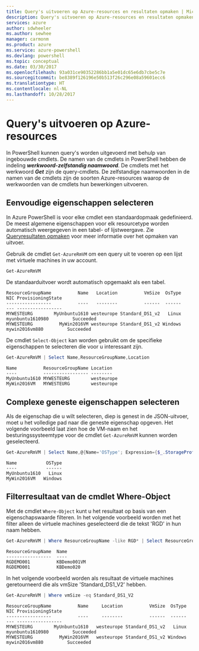```yaml
---
title: Query's uitvoeren op Azure-resources en resultaten opmaken | Microsoft Docs
description: Query's uitvoeren op Azure-resources en resultaten opmaken.
services: azure
author: sdwheeler
ms.author: sewhee
manager: carmonm
ms.product: azure
ms.service: azure-powershell
ms.devlang: powershell
ms.topic: conceptual
ms.date: 03/30/2017
ms.openlocfilehash: 93a031ce90352286bb1a5e01dc65e6db7cbe5c7e
ms.sourcegitcommit: be8389f126196e50b513f26c296e08a59601ecc6
ms.translationtype: HT
ms.contentlocale: nl-NL
ms.lasthandoff: 10/28/2017
---
```

# <a name="querying-for-azure-resources"></a>Query's uitvoeren op Azure-resources

In PowerShell kunnen query's worden uitgevoerd met behulp van ingebouwde cmdlets. De namen van de cmdlets in PowerShell hebben de indeling **_werkwoord-zelfstandig naamwoord_**. De cmdlets met het werkwoord **_Get_** zijn de query-cmdlets. De zelfstandige naamwoorden in de namen van de cmdlets zijn de soorten Azure-resources waarop de werkwoorden van de cmdlets hun bewerkingen uitvoeren.


## <a name="selecting-simple-properties"></a>Eenvoudige eigenschappen selecteren

In Azure PowerShell is voor elke cmdlet een standaardopmaak gedefinieerd. De meest algemene eigenschappen voor elk resourcetype worden automatisch weergegeven in een tabel- of lijstweergave. Zie [Queryresultaten opmaken](formatting-output.md) voor meer informatie over het opmaken van uitvoer.

Gebruik de cmdlet `Get-AzureRmVM` om een query uit te voeren op een lijst met virtuele machines in uw account.

```powershell
Get-AzureRmVM
```

De standaarduitvoer wordt automatisch opgemaakt als een tabel.

```
ResourceGroupName          Name   Location          VmSize  OsType              NIC ProvisioningState
-----------------          ----   --------          ------  ------              --- -----------------
MYWESTEURG        MyUnbuntu1610 westeurope Standard_DS1_v2   Linux myunbuntu1610980         Succeeded
MYWESTEURG          MyWin2016VM westeurope Standard_DS1_v2 Windows   mywin2016vm880         Succeeded
```

De cmdlet `Select-Object` kan worden gebruikt om de specifieke eigenschappen te selecteren die voor u interessant zijn.

```powershell
Get-AzureRmVM | Select Name,ResourceGroupName,Location
```

```
Name          ResourceGroupName Location
----          ----------------- --------
MyUnbuntu1610 MYWESTEURG        westeurope
MyWin2016VM   MYWESTEURG        westeurope
```

## <a name="selecting-complex-nested-properties"></a>Complexe geneste eigenschappen selecteren

Als de eigenschap die u wilt selecteren, diep is genest in de JSON-uitvoer, moet u het volledige pad naar die geneste eigenschap opgeven. Het volgende voorbeeld laat zien hoe de VM-naam en het besturingssysteemtype voor de cmdlet `Get-AzureRmVM` kunnen worden geselecteerd.

```powershell
Get-AzureRmVM | Select Name,@{Name='OSType'; Expression={$_.StorageProfile.OSDisk.OSType}}
```

```
Name           OSType
----           ------
MyUnbuntu1610   Linux
MyWin2016VM   Windows
```

## <a name="filter-result-using-the-where-object-cmdlet"></a>Filterresultaat van de cmdlet Where-Object

Met de cmdlet `Where-Object` kunt u het resultaat op basis van een eigenschapswaarde filteren. In het volgende voorbeeld worden met het filter alleen de virtuele machines geselecteerd die de tekst 'RGD' in hun naam hebben.

```powershell
Get-AzureRmVM | Where ResourceGroupName -like RGD* | Select ResourceGroupName,Name
```

```
ResourceGroupName  Name
-----------------  ----
RGDEMO001          KBDemo001VM
RGDEMO001          KBDemo020
```

In het volgende voorbeeld worden als resultaat de virtuele machines geretourneerd die als vmSize 'Standard_DS1_V2' hebben.

```powershell
Get-AzureRmVM | Where vmSize -eq Standard_DS1_V2
```

```
ResourceGroupName          Name     Location          VmSize  OsType              NIC ProvisioningState
-----------------          ----     --------          ------  ------              --- -----------------
MYWESTEURG        MyUnbuntu1610   westeurope Standard_DS1_v2   Linux myunbuntu1610980         Succeeded
MYWESTEURG          MyWin2016VM   westeurope Standard_DS1_v2 Windows   mywin2016vm880         Succeeded
```
